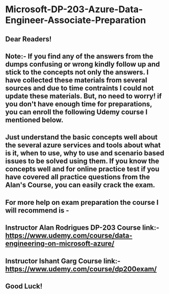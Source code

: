 # Microsoft-DP-203-Azure-Data-Engineer-Associate-Preparation
## Dear Readers! 
## Note:- If you find any of the answers from the dumps confusing or wrong kindly follow up and stick to the concepts not only the answers. I have collected these materials from several sources and due to time contraints I could not update these materials. But, no need to worry! if you don't have enough time for preparations, you can enroll the following Udemy course I mentioned below.

## Just understand the basic concepts well about the several azure services and tools about what is it, when to use, why to use and scenario based issues to be solved using them. If you know the concepts well and for online practice test if you have covered all practice questions from the Alan's Course, you can easily crack the exam.

## For more help on exam preparation the course I will recommend is - 
## Instructor Alan Rodrigues DP-203 Course link:-  https://www.udemy.com/course/data-engineering-on-microsoft-azure/
## Instructor Ishant Garg Course link:- https://www.udemy.com/course/dp200exam/

## Good Luck!
